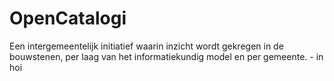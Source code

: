 # OpenCatalogi
Een intergemeentelijk initiatief waarin inzicht wordt gekregen in de bouwstenen, per laag van het informatiekundig model en per gemeente. - in 
hoi
